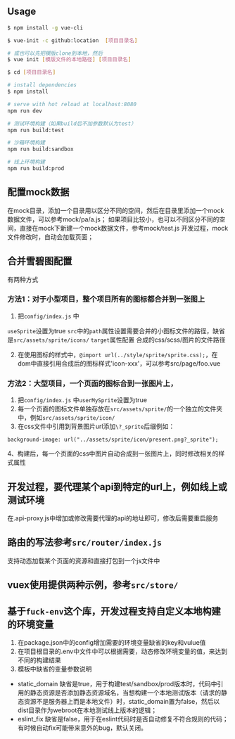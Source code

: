 
## Usage


```` bash
$ npm install -g vue-cli

$ vue-init -c github:location  [项目目录名]

# 或也可以先把模版clone到本地，然后
$ vue init [模版文件的本地路径] [项目目录名]

$ cd [项目目录名]

# install dependencies
$ npm install

# serve with hot reload at localhost:8080
npm run dev

# 测试环境构建（如果build后不加参数默认为test）
npm run build:test

# 沙箱环境构建
npm run build:sandbox

# 线上环境构建
npm run build:prod

````

## 配置mock数据
在mock目录，添加一个目录用以区分不同的空间，然后在目录里添加一个mock数据文件，可以参考mock/pa/a.js；
如果项目比较小，也可以不同区分不同的空间，直接在mock下新建一个mock数据文件，参考mock/test.js
开发过程，mock文件修改时，自动会加载页面；

## 合并雪碧图配置
有两种方式
### 方法1：对于小型项目，整个项目所有的图标都合并到一张图上
1. 把`config/index.js` 中

`useSprite`设置为true
`src`中的`path`属性设置需要合并的小图标文件的路径，缺省是`src/assets/sprite/icons/`
`target`属性配置 合成的css/scss/图片的文件路径

2. 在使用图标的样式中，`@import url(../style/sprite/sprite.css);`，在dom中直接引用合成后的图标样式'icon-xxx'，可以参考src/page/foo.vue

### 方法2：大型项目，一个页面的图标合到一张图片上，
1. 把`config/index.js` 中`userMySprite`设置为true
2. 每一个页面的图标文件单独存放在`src/assets/sprite/`的一个独立的文件夹中，例如`src/assets/sprite/icon/`
3. 在css文件中引用到背景图片url添加`\?_sprite`后缀例如：

````
background-image: url("../assets/sprite/icon/present.png?_sprite");
````

4、构建后，每一个页面的css中图片自动合成到一张图片上，同时修改相关的样式属性


## 开发过程，要代理某个api到特定的url上，例如线上或测试环境
在.api-proxy.js中增加或修改需要代理的api的地址即可，修改后需要重启服务

## 路由的写法参考`src/router/index.js`
支持动态加载某个页面的资源和直接打包到一个js文件中

## vuex使用提供两种示例，参考`src/store/`

## 基于`fuck-env`这个库，开发过程支持自定义本地构建的环境变量
1. 在package.json中的config增加需要的环境变量缺省的key和vulue值
2. 在项目根目录的.env中文件中可以根据需要，动态修改环境变量的值，来达到不同的构建结果
3. 模板中缺省的变量参数说明
- static_domain 缺省是true，用于构建test/sandbox/prod版本时，代码中引用的静态资源是否添加静态资源域名，当想构建一个本地测试版本（请求的静态资源不是服务器上而是本地文件）时，static_domain置为false，然后以dist目录作为webroot在本地测试线上版本的逻辑；
- eslint_fix 缺省是false，用于在eslint代码时是否自动修复不符合规则的代码；有时候自动fix可能带来意外的bug，默认关闭。
